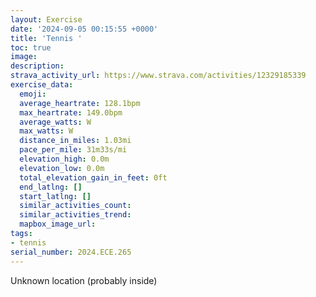 ```yaml
---
layout: Exercise
date: '2024-09-05 00:15:55 +0000'
title: 'Tennis '
toc: true
image:
description:
strava_activity_url: https://www.strava.com/activities/12329185339
exercise_data:
  emoji:
  average_heartrate: 128.1bpm
  max_heartrate: 149.0bpm
  average_watts: W
  max_watts: W
  distance_in_miles: 1.03mi
  pace_per_mile: 31m33s/mi
  elevation_high: 0.0m
  elevation_low: 0.0m
  total_elevation_gain_in_feet: 0ft
  end_latlng: []
  start_latlng: []
  similar_activities_count:
  similar_activities_trend:
  mapbox_image_url:
tags:
- tennis
serial_number: 2024.ECE.265
---
```

Unknown location (probably inside)
